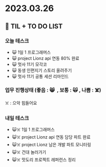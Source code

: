 # 2023.03.26

## 📓 TIL + TO DO LIST

### 오늘 테스크

- 😺 1일 1 프로그래머스
- 😺 project Lionz api 연동 80% 완료
- 😺 멋사 11기 모각코
- 😺 동생 인편지기 스토리 올려주기
- 😺 멋사 11기 공통 세션 리마인드

### 업무 진행상태 (좋음 : 😸  , 보통 : 🙀 , 나쁨 : ☠️)

☠️ : 으악 힘들어요

### 내일 테스크

- 😺☠️ 1일 1 프로그래머스
- 😺☠️ project Lionz api 연동 담당 파트 완료
- 😺☠️ project Lionz 남은 개발 파트 모니터링
- 😺☠️ 건대 놀러가기
- 😺☠️ 맛도리 프로젝트 레퍼런스 정리
